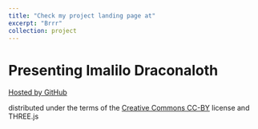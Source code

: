 ```yaml
---
title: "Check my project landing page at"
excerpt: "Brrr"
collection: project
---
```


Presenting Imalilo Draconaloth
======
<a href="https://tlamt02.github.io/imalilodracon/"> Hosted by GitHub </a>

distributed under the terms of the <a href="https://creativecommons.org/licenses/by/4.0/">Creative Commons CC-BY</a> license and THREE.js
